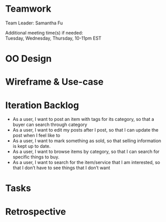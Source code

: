 # Teamwork  
Team Leader: Samantha Fu 

Additional meeting time(s) if needed:  
Tuesday, Wednesday, Thursday, 10-11pm EST

# OO Design  

# Wireframe & Use-case  

# Iteration Backlog  
* As a user, I want to post an item with tags for its category, so that a buyer can search through category  
* As a user, I want to edit my posts after I post, so that I can update the post when I feel like to  
* As a user, I want to mark something as sold, so that selling information is kept up to date.  
* As a user, I want to browse items by category, so that I can search for specific things to buy.  
* As a user, I want to search for the item/service that I am interested, so that I don’t have to see things that I don’t want 

# Tasks  

# Retrospective  

